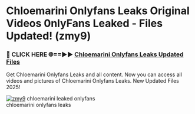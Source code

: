 # Chloemarini Onlyfans Leaks Original Videos 0nlyFans Leaked - Files Updated! (zmy9)

<h3>🔴 CLICK HERE 🌐==►► <a href="https://tinyurl.com/x26r9saj" rel="nofollow">Chloemarini Onlyfans Leaks Updated Files</a></h3>

Get Chloemarini Onlyfans Leaks and all content. Now you can access all videos and pictures of Chloemarini Onlyfans Leaks. New Updated Files 2025!

[![zmy9](https://i.imgur.com/LkgZPqh.gif)](https://tinyurl.com/x26r9saj)
chloemarini leaked onlyfans<br>
chloemarini onlyfans leaks